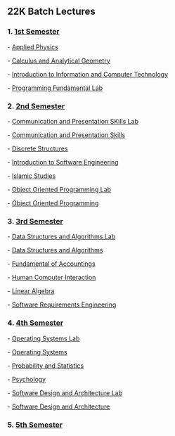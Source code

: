 <h2>22K Batch Lectures</h2>

<h3>1. <a href="https://github.com/hafsalman/Software-Engineering---FAST-NUCES/tree/main/1st%20Semester">1st Semester</a></h3>
<p>- <a href="https://github.com/hafsalman/Software-Engineering---FAST-NUCES/tree/main/1st%20Semester/Applied%20Physics">Applied Physics</a></p>
<p>- <a href="https://github.com/hafsalman/Software-Engineering---FAST-NUCES/tree/main/1st%20Semester/Calculus%20and%20Analytical%20Geometry">Calculus and Analytical Geometry</a></p>
<p>- <a href="https://github.com/hafsalman/Software-Engineering---FAST-NUCES/tree/main/1st%20Semester/Information%20to%20Computer%20and%20Technology">Introduction to Information and Computer Technology</a></p>
<p>- <a href="https://github.com/hafsalman/Software-Engineering---FAST-NUCES/tree/main/1st%20Semester/Programming%20Fundamentals%20Lab">Programming Fundamental Lab</a></p>

<h3>2. <a href="https://github.com/hafsalman/Software-Engineering---FAST-NUCES/tree/main/2nd%20Semester">2nd Semester</a></h3>
<p>- <a href="https://github.com/hafsalman/Software-Engineering---FAST-NUCES/tree/main/2nd%20Semester/Communication%20and%20Presentation%20Skills%20Lab">Communication and Presentation SKills Lab</a></p>
<p>- <a href="https://github.com/hafsalman/Software-Engineering---FAST-NUCES/tree/main/2nd%20Semester/Communication%20and%20Presentation%20Skills">Communication and Presentation Skills</a></p>
<p>- <a href="https://github.com/hafsalman/Software-Engineering---FAST-NUCES/tree/main/2nd%20Semester/Discrete%20Structures">Discrete Structures</a></p>
<p>- <a href="https://github.com/hafsalman/Software-Engineering---FAST-NUCES/tree/main/2nd%20Semester/Introduction%20to%20Software%20Engineering">Introduction to Software Engineering</a></p>
<p>- <a href="https://github.com/hafsalman/Software-Engineering---FAST-NUCES/tree/main/2nd%20Semester/Islamic%20Studies">Islamic Studies</a></p>
<p>- <a href="https://github.com/hafsalman/Software-Engineering---FAST-NUCES/tree/main/2nd%20Semester/Object%20Oriented%20Programming%20Lab">Object Oriented Programming Lab</a></p>
<p>- <a href="https://github.com/hafsalman/Software-Engineering---FAST-NUCES/tree/main/2nd%20Semester/Object%20Oriented%20Programming">Object Oriented Programming</a></p>

<h3>3. <a href="https://github.com/hafsalman/Software-Engineering---FAST-NUCES/tree/main/3rd%20Semester">3rd Semester</a></h3>
<p>- <a href="https://github.com/hafsalman/Software-Engineering---FAST-NUCES/tree/main/3rd%20Semester/Data%20Structures%20and%20Algorithms%20Labs">Data Structures and Algorithms Lab</a></p>
<p>- <a href="https://github.com/hafsalman/Software-Engineering---FAST-NUCES/tree/main/3rd%20Semester/Data%20Structures%20and%20Algorithms">Data Structures and Algorithms</a></p>
<p>- <a href="https://github.com/hafsalman/Software-Engineering---FAST-NUCES/tree/main/3rd%20Semester/Fundamentals%20of%20Accountings%20(Elective)">Fundamental of Accountings</a></p>
<p>- <a href="https://github.com/hafsalman/Software-Engineering---FAST-NUCES/tree/main/3rd%20Semester/Human%20Computer%20Interaction">Human Computer Interaction</a></p>
<p>- <a href="https://github.com/hafsalman/Software-Engineering---FAST-NUCES/tree/main/3rd%20Semester/Linear%20Algebra">Linear Algebra</a></p>
<p>- <a href="https://github.com/hafsalman/Software-Engineering---FAST-NUCES/tree/main/3rd%20Semester/Software%20Requirements%20Engineering">Software Requirements Engineering</a></p>

<h3>4. <a href="https://github.com/hafsalman/Software-Engineering---FAST-NUCES/tree/main/4th%20Semester">4th Semester</a></h3>
<p>- <a href="https://github.com/hafsalman/Software-Engineering---FAST-NUCES/tree/main/4th%20Semester/Operating%20Systems%20Lab">Operating Systems Lab</a></p>
<p>- <a href="https://github.com/hafsalman/Software-Engineering---FAST-NUCES/tree/main/4th%20Semester/Operating%20Systems">Operating Systems</a></p>
<p>- <a href="https://github.com/hafsalman/Software-Engineering---FAST-NUCES/tree/main/4th%20Semester/Probability%20and%20Statistics">Probability and Statistics</a></p>
<p>- <a href="https://github.com/hafsalman/Software-Engineering---FAST-NUCES/tree/main/4th%20Semester/Pshycology">Psychology</a></p>
<p>- <a href="https://github.com/hafsalman/Software-Engineering---FAST-NUCES/tree/main/4th%20Semester/Software%20Design%20and%20Architecture%20Lab">Software Design and Architecture Lab</a></p>
<p>- <a href="https://github.com/hafsalman/Software-Engineering---FAST-NUCES/tree/main/4th%20Semester/Software%20Design%20and%20Architecture">Software Design and Architecture</a></p>

<h3>5. <a href="https://github.com/hafsalman/Software-Engineering---FAST-NUCES/tree/main/5th%20Semester">5th Semester</a></h3>
